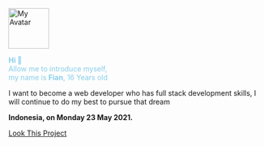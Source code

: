 <img alt="My Avatar" style="width:80px; height:80px; display: inline;" src="https://gchan1319.github.io/img/gw.jpg"><p style="color:skyblue; display:block;"><b>Hi 👋</b><br>Allow me to introduce myself,<br>my name is <b>Fian</b>, 16 Years old</p>
<p>I want to become a web developer who has full stack development skills, I will continue to do my best to pursue that dream</p>
<p><b>Indonesia, on Monday 23 May 2021.</b></p>
<a href="https://gchan1319.github.io">Look This Project</a>
